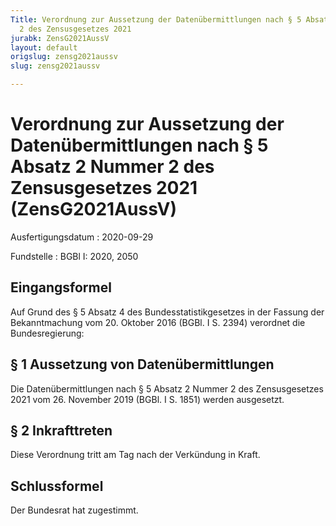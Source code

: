 ```yaml
---
Title: Verordnung zur Aussetzung der Datenübermittlungen nach § 5 Absatz 2 Nummer
  2 des Zensusgesetzes 2021
jurabk: ZensG2021AussV
layout: default
origslug: zensg2021aussv
slug: zensg2021aussv

---
```


# Verordnung zur Aussetzung der Datenübermittlungen nach § 5 Absatz 2 Nummer 2 des Zensusgesetzes 2021 (ZensG2021AussV)

Ausfertigungsdatum
:   2020-09-29

Fundstelle
:   BGBl I: 2020, 2050


## Eingangsformel

Auf Grund des § 5 Absatz 4 des Bundesstatistikgesetzes in der Fassung
der Bekanntmachung vom 20. Oktober 2016 (BGBl. I S. 2394) verordnet
die Bundesregierung:


## § 1 Aussetzung von Datenübermittlungen

Die Datenübermittlungen nach § 5 Absatz 2 Nummer 2 des Zensusgesetzes
2021 vom 26. November 2019 (BGBl. I S. 1851) werden ausgesetzt.


## § 2 Inkrafttreten

Diese Verordnung tritt am Tag nach der Verkündung in Kraft.


## Schlussformel

Der Bundesrat hat zugestimmt.

